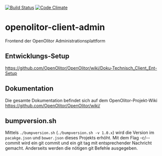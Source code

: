[![Build Status](https://travis-ci.org/OpenOlitor/openolitor-client-admin.svg?branch=prod)](https://travis-ci.org/OpenOlitor/openolitor-client-admin)
[![Code Climate](https://codeclimate.com/github/OpenOlitor/openolitor-client-admin/badges/gpa.svg)](https://codeclimate.com/github/OpenOlitor/openolitor-client-admin)

# openolitor-client-admin
Frontend der OpenOlitor Administrationsplattform

## Entwicklungs-Setup
https://github.com/OpenOlitor/OpenOlitor/wiki/Doku-Technisch_Client_Ent-Setup

## Dokumentation
Die gesamte Dokumentation befindet sich auf dem OpenOlitor-Projekt-Wiki
https://github.com/OpenOlitor/OpenOlitor/wiki/

## bumpversion.sh
Mittels `./bumpversion.sh` (`./bumpversion.sh -v 1.0.x`) wird die Version im `pacakge.json` und `bower.json` dieses Projekts erhöht.
Mit dem Flag -c/--commit wird ein git commit und ein git tag mit entsprechender Nachricht gemacht.
Anderseits werden die nötigen git Befehle ausgegeben.

